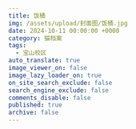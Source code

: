 ```yaml
---
title: 饭桶
img: /assets/upload/封面图/饭桶.jpg
date: 2024-10-11 00:00:00 +0000
category: 猫档案
tags:
  - 宝山校区
auto_translate: true
image_viewer_on: false
image_lazy_loader_on: true
on_site_search_exclude: false
search_engine_exclude: false
comments_disable: false
published: true
archive: false
---
```

